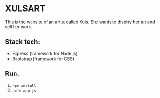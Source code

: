 # XULSART

This is the website of an artist called Xuls. 
She wants to display her art and sell her work.

## Stack tech:
- Express (framework for Node.js)
- Bootstrap (framework for CSS)

## Run:
1. ` npm install `
2. ` node app.js `
